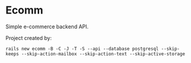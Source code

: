 # Ecomm

Simple e-commerce backend API.

Project created by:

```
rails new ecomm -B -C -J -T -S --api --database postgresql --skip-keeps --skip-action-mailbox --skip-action-text --skip-active-storage
```
